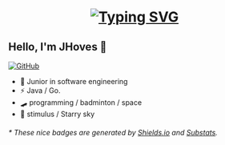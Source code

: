 <!-- 动态打字效果 -->
<h1 align="center">
  <a href="https://git.io/typing-svg">
    <img src="https://readme-typing-svg.demolab.com?font=Fira+Code&size=23&pause=1000&color=56BEF7&width=435&lines=%E9%9D%A2%E5%90%91%E5%AF%B9%E8%B1%A1%E9%9D%A2%E5%90%91%E5%90%9B%EF%BC%8C%E4%B8%8D%E8%B4%9F%E4%BB%A3%E7%A0%81%E4%B8%8D%E8%B4%9F%E5%8D%BF" alt="Typing SVG" />
  </a>
</h1>

<!-- 个人介绍 -->
## Hello, I'm JHoves 👋
[![GitHub](https://img.shields.io/badge/dynamic/json?logo=github&label=GitHub&labelColor=495867&color=495867&query=%24.data.totalSubs&url=https%3A%2F%2Fapi.spencerwoo.com%2Fsubstats%2F%3Fsource%3Dgithub%26queryKey%3Dhayschan&style=flat-square)](https://github.com/JHoves)
- 🍻 Junior in software engineering
- ⚡ Java / Go.
- 🛹 programming / badminton / space 
- 🥏 stimulus / Starry sky

<h6>* These nice badges are generated by <a href="https://shields.io/">Shields.io</a> and <a href="https://github.com/spencerwooo/Substats">Substats</a>.</h6>

